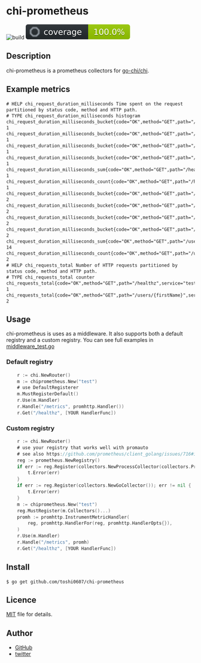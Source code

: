 # chi-prometheus
![build](https://github.com/toshi0607/chi-prometheus/actions/workflows/test.yml/badge.svg) ![coverage](coverage.svg)

## Description

chi-prometheus is a prometheus collectors for [go-chi/chi](https://github.com/go-chi/chi).

## Example metrics

```
# HELP chi_request_duration_milliseconds Time spent on the request partitioned by status code, method and HTTP path.
# TYPE chi_request_duration_milliseconds histogram
chi_request_duration_milliseconds_bucket{code="OK",method="GET",path="/healthz",service="test",le="300"} 1
chi_request_duration_milliseconds_bucket{code="OK",method="GET",path="/healthz",service="test",le="1200"} 1
chi_request_duration_milliseconds_bucket{code="OK",method="GET",path="/healthz",service="test",le="5000"} 1
chi_request_duration_milliseconds_bucket{code="OK",method="GET",path="/healthz",service="test",le="+Inf"} 1
chi_request_duration_milliseconds_sum{code="OK",method="GET",path="/healthz",service="test"} 1
chi_request_duration_milliseconds_count{code="OK",method="GET",path="/healthz",service="test"} 1
chi_request_duration_milliseconds_bucket{code="OK",method="GET",path="/users/{firstName}",service="test",le="300"} 2
chi_request_duration_milliseconds_bucket{code="OK",method="GET",path="/users/{firstName}",service="test",le="1200"} 2
chi_request_duration_milliseconds_bucket{code="OK",method="GET",path="/users/{firstName}",service="test",le="5000"} 2
chi_request_duration_milliseconds_bucket{code="OK",method="GET",path="/users/{firstName}",service="test",le="+Inf"} 2
chi_request_duration_milliseconds_sum{code="OK",method="GET",path="/users/{firstName}",service="test"} 14
chi_request_duration_milliseconds_count{code="OK",method="GET",path="/users/{firstName}",service="test"} 2
# HELP chi_requests_total Number of HTTP requests partitioned by status code, method and HTTP path.
# TYPE chi_requests_total counter
chi_requests_total{code="OK",method="GET",path="/healthz",service="test"} 1
chi_requests_total{code="OK",method="GET",path="/users/{firstName}",service="test"} 2
```

## Usage

chi-prometheus is uses as a middleware. It also supports both a default registry and a custom registry. You can see full examples in [middleware_test.go](middleware_test.go)

### Default registry

```go
    r := chi.NewRouter()
    m := chiprometheus.New("test")
    # use DefaultRegisterer
    m.MustRegisterDefault()
    r.Use(m.Handler)
    r.Handle("/metrics", promhttp.Handler())
    r.Get("/healthz", [YOUR HandlerFunc])
```

### Custom registry

```go
    r := chi.NewRouter()
    # use your registry that works well with promauto
    # see also https://github.com/prometheus/client_golang/issues/716#issuecomment-590282553
    reg := prometheus.NewRegistry()
    if err := reg.Register(collectors.NewProcessCollector(collectors.ProcessCollectorOpts{})); err != nil {
        t.Error(err)
    }
    if err := reg.Register(collectors.NewGoCollector()); err != nil {
        t.Error(err)
    }
    m := chiprometheus.New("test")
    reg.MustRegister(m.Collectors()...)
    promh := promhttp.InstrumentMetricHandler(
        reg, promhttp.HandlerFor(reg, promhttp.HandlerOpts{}),
    )
    r.Use(m.Handler)
    r.Handle("/metrics", promh)
    r.Get("/healthz", [YOUR HandlerFunc])
```

## Install

```console
$ go get github.com/toshi0607/chi-prometheus
```

## Licence

[MIT](LICENSE) file for details.

## Author

* [GitHub](https://github.com/toshi0607)
* [twitter](https://twitter.com/toshi0607)
